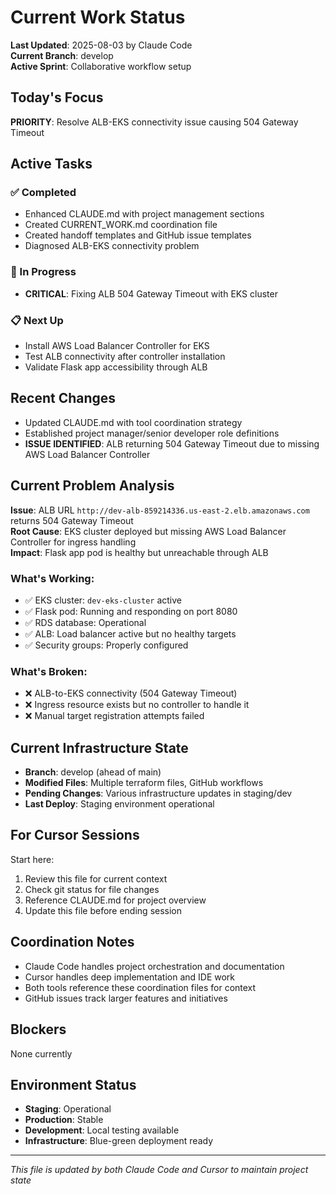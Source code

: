 # Current Work Status

**Last Updated**: 2025-08-03 by Claude Code  
**Current Branch**: develop  
**Active Sprint**: Collaborative workflow setup

## Today's Focus
**PRIORITY**: Resolve ALB-EKS connectivity issue causing 504 Gateway Timeout

## Active Tasks

### ✅ Completed
- Enhanced CLAUDE.md with project management sections
- Created CURRENT_WORK.md coordination file
- Created handoff templates and GitHub issue templates
- Diagnosed ALB-EKS connectivity problem

### 🚧 In Progress
- **CRITICAL**: Fixing ALB 504 Gateway Timeout with EKS cluster

### 📋 Next Up
- Install AWS Load Balancer Controller for EKS
- Test ALB connectivity after controller installation
- Validate Flask app accessibility through ALB

## Recent Changes
- Updated CLAUDE.md with tool coordination strategy
- Established project manager/senior developer role definitions
- **ISSUE IDENTIFIED**: ALB returning 504 Gateway Timeout due to missing AWS Load Balancer Controller

## Current Problem Analysis
**Issue**: ALB URL `http://dev-alb-859214336.us-east-2.elb.amazonaws.com` returns 504 Gateway Timeout  
**Root Cause**: EKS cluster deployed but missing AWS Load Balancer Controller for ingress handling  
**Impact**: Flask app pod is healthy but unreachable through ALB  

### What's Working:
- ✅ EKS cluster: `dev-eks-cluster` active
- ✅ Flask pod: Running and responding on port 8080
- ✅ RDS database: Operational
- ✅ ALB: Load balancer active but no healthy targets
- ✅ Security groups: Properly configured

### What's Broken:
- ❌ ALB-to-EKS connectivity (504 Gateway Timeout)
- ❌ Ingress resource exists but no controller to handle it
- ❌ Manual target registration attempts failed

## Current Infrastructure State
- **Branch**: develop (ahead of main)
- **Modified Files**: Multiple terraform files, GitHub workflows
- **Pending Changes**: Various infrastructure updates in staging/dev
- **Last Deploy**: Staging environment operational

## For Cursor Sessions
Start here:
1. Review this file for current context
2. Check git status for file changes
3. Reference CLAUDE.md for project overview
4. Update this file before ending session

## Coordination Notes
- Claude Code handles project orchestration and documentation
- Cursor handles deep implementation and IDE work
- Both tools reference these coordination files for context
- GitHub issues track larger features and initiatives

## Blockers
None currently

## Environment Status
- **Staging**: Operational
- **Production**: Stable
- **Development**: Local testing available
- **Infrastructure**: Blue-green deployment ready

---
*This file is updated by both Claude Code and Cursor to maintain project state*